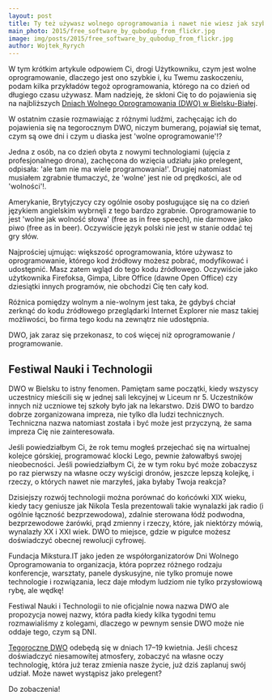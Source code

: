 ```yaml
---
layout: post
title: Ty też używasz wolnego oprogramowania i nawet nie wiesz jak szybkie ono jest!
main_photo: 2015/free_software_by_qubodup_from_flickr.jpg
image: img/posts/2015/free_software_by_qubodup_from_flickr.jpg
author: Wojtek_Ryrych
---
```


W tym krótkim artykule odpowiem Ci, drogi Użytkowniku, czym jest wolne
oprogramowanie, dlaczego jest ono szybkie i, ku Twemu zaskoczeniu, podam kilka
przykładów tegoż oprogramowania, którego na co dzień od długiego czasu używasz.
Mam nadzieję, że skłoni Cię to do pojawienia się na najbliższych [Dniach Wolnego
Oprogramowania (DWO) w Bielsku-Białej](http://dwo.mikstura.it).

W ostatnim czasie rozmawiając z różnymi ludźmi, zachęcając ich do pojawienia się na
tegorocznym DWO, niczym bumerang, pojawiał się temat, czym są owe dni i czym
u diaska jest 'wolne oprogramowanie'!?

Jedna z osób, na co dzień obyta z nowymi technologiami (ujęcia z profesjonalnego
drona), zachęcona do wzięcia udziału jako prelegent, odpisała: 'ale tam nie ma wiele
programowania!'. Drugiej natomiast musiałem zgrabnie tłumaczyć, że 'wolne' jest
nie od prędkości, ale od 'wolności'!.

Amerykanie, Brytyjczycy czy ogólnie osoby posługujące się na co dzień językiem
angielskim wybrnęli z tego bardzo zgrabnie. Oprogramowanie to jest 'wolne jak
wolność słowa' (free as in free speech), nie darmowe jako piwo (free as in
beer). Oczywiście język polski nie jest w stanie oddać tej gry słów.

Najprościej ujmując: większość oprogramowania, które używasz to oprogramowanie,
którego kod źródłowy możesz pobrać, modyfikować i udostępnić. Masz zatem wgląd
do tego kodu źródłowego.
Oczywiście jako użytkownika Firefoksa, Gimpa, Libre
Office (dawne Open Office) czy dziesiątki innych programów, nie obchodzi Cię ten cały kod.

Różnica pomiędzy wolnym a nie-wolnym jest taka, że gdybyś chciał
zerknąć do kodu źródłowego przeglądarki Internet Explorer nie
masz takiej możliwości, bo firma tego kodu na zewnątrz nie udostępnia.

DWO, jak zaraz się przekonasz, to coś więcej niż oprogramowanie / programowanie.

## Festiwal Nauki i Technologii

DWO w Bielsku to istny fenomen. Pamiętam same początki, kiedy wszyscy uczestnicy
mieścili się w jednej sali lekcyjnej w Liceum nr 5. Uczestników innych niż
uczniowe tej szkoły było jak na lekarstwo.
Dziś DWO to bardzo dobrze zorganizowana impreza, nie tylko dla ludzi
technicznych. Techniczna nazwa natomiast została i być może jest przyczyną, że
sama impreza Cię nie zainteresowała.

Jeśli powiedziałbym Ci, że rok temu mogłeś przejechać się na wirtualnej kolejce
górskiej, programować klocki Lego, pewnie żałowałbyś swojej nieobecności.
Jeśli powiedziałbym Ci, że w tym roku być może zobaczysz po raz pierwszy na
własne oczy wyścigi dronów, jeszcze lepszą kolejkę, i rzeczy, o których nawet nie
marzyłeś, jaka byłaby Twoja reakcja?

Dzisiejszy rozwój technologii można porównać do końcówki XIX wieku, kiedy tacy
geniusze jak Nikola Tesla prezentowali takie wynalazki jak radio (i ogólnie
łączność bezprzewodowa), zdalnie sterowana łódź podwodna, bezprzewodowe żarówki,
prąd zmienny i rzeczy, które, jak niektórzy mówią, wynalazły XX i XXI wiek.
DWO to miejsce, gdzie w pigułce możesz doświadczyć obecnej rewolucji cyfrowej.

Fundacja Mikstura.IT jako jeden ze współorganizatorów Dni Wolnego Oprogramowania to organizacja,
która poprzez różnego rodzaju konferencje, warsztaty, panele dyskusyjne, nie
tylko promuje nowe technologie i rozwiązania, lecz daje młodym ludziom nie tylko
przysłowiową rybę, ale wędkę!

Festiwal Nauki i Technologii to nie oficjalnie nowa nazwa DWO ale propozycja
nowej nazwy, która padła kiedy kilka tygodni temu rozmawialiśmy z kolegami,
dlaczego w pewnym sensie DWO może nie oddaje tego, czym są DNI.

[Tegoroczne DWO](http://dwo.mikstura.it) odebędą się w dniach 17–19 kwietnia. Jeśli chcesz doświadczyć
niesamowitej atmosfery, zobaczyć na własne oczy technologię, która już teraz
zmienia nasze życie, już dziś zaplanuj swój udział. Może nawet wystąpisz jako
prelegent?

Do zobaczenia!
